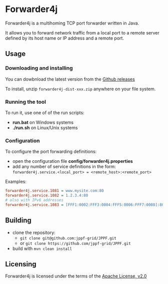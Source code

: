 # Forwarder4j
Forwarder4j is a multihoming TCP port forwarder written in Java.

It allows you to forward network traffic from a local port to a remote server defined by its host name or IP address and a remote port.

## Usage

### Downloading and installing

You can dowbnload the latest version from the [Github releases](https://github.com/lolocohen/forwarder4j/releases)

To install, unzip `forwarder4j-dist-xxx.zip` anywhere on your file system.


### Running the tool

To run it, use one of of the run scripts:
- **run.bat** on Windows systems
- **./run.sh** on Linux/Unix systems

### Configuration
To configure the port forwarding definitions:
- open the configuration file **config/forwarder4j.properties**
- add any number of service definitions in the form:<br>
`forwarder4j.service.<local_port> = <remote_host>:<remote_port>`

Examples:
```INI
forwarder4j.service.1081 = www.mysite.com:80
forwarder4j.service.1082 = 1.2.3.4:80
# also with IPv6 addresses
forwarder4j.service.1083 = [FFF1:0002:FFF3:0004:FFF5:0006:FFF7:0008]:80
```

## Building

- clone the repository:
  - `git clone git@github.com:jppf-grid/JPPF.git`
  - or `git clone https://github.com/jppf-grid/JPPF.git`
- build with `mvn clean install`


## Licensing

Forwarder4j is licensed under the terms of the [Apache License, v2.0](http://www.apache.org/licenses/LICENSE-2.0.html)
